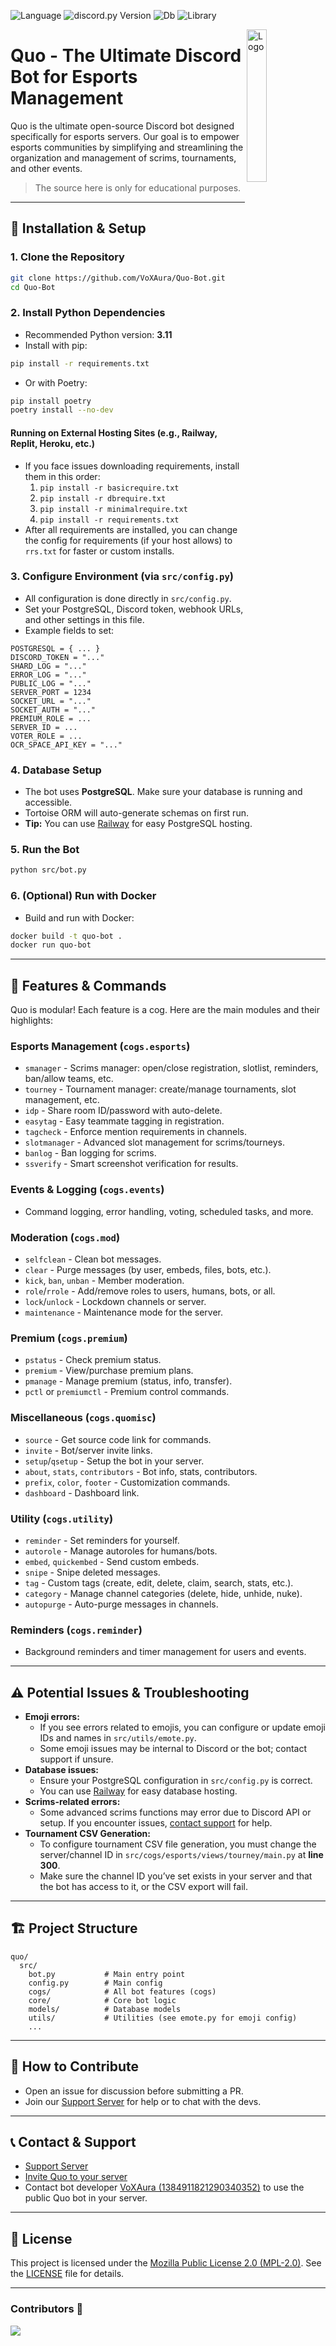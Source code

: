 ![Language](https://img.shields.io/badge/lang-Python%203.8-green)
![discord.py Version](https://img.shields.io/badge/lib-discord.py%202.0-blue)
![Db](https://img.shields.io/badge/db-PostgreSQL-blue)
![Library](https://img.shields.io/badge/orm-Tortoise%20ORM-purple)

<img align="right" src="https://media.discordapp.net/attachments/1361939200764809338/1382424187112657132/Gemini_Generated_Image_xi8gczxi8gczxi8g-removebg-preview.png?ex=686b671a&is=686a159a&hm=95d0df7e7fda186d6ad7954001c3e6029695c163cfc3dc89f3b62b300b97bde9&=&format=webp&quality=lossless&width=333&height=333" alt="Logo" width="25%">

# Quo - The Ultimate Discord Bot for Esports Management

Quo is the ultimate open-source Discord bot designed specifically for esports servers. Our goal is to empower esports communities by simplifying and streamlining the organization and management of scrims, tournaments, and other events.
> The source here is only for educational purposes.

---

## 🚀 Installation & Setup

### 1. **Clone the Repository**
```bash
git clone https://github.com/VoXAura/Quo-Bot.git
cd Quo-Bot
```

### 2. **Install Python Dependencies**
- Recommended Python version: **3.11**
- Install with pip:
```bash
pip install -r requirements.txt
```
- Or with Poetry:
```bash
pip install poetry
poetry install --no-dev
```

#### **Running on External Hosting Sites (e.g., Railway, Replit, Heroku, etc.)**
- If you face issues downloading requirements, install them in this order:
  1. `pip install -r basicrequire.txt`
  2. `pip install -r dbrequire.txt`
  3. `pip install -r minimalrequire.txt`
  4. `pip install -r requirements.txt`
- After all requirements are installed, you can change the config for requirements (if your host allows) to `rrs.txt` for faster or custom installs.

### 3. **Configure Environment (via `src/config.py`)**
- All configuration is done directly in `src/config.py`.
- Set your PostgreSQL, Discord token, webhook URLs, and other settings in this file.
- Example fields to set:
```
POSTGRESQL = { ... }
DISCORD_TOKEN = "..."
SHARD_LOG = "..."
ERROR_LOG = "..."
PUBLIC_LOG = "..."
SERVER_PORT = 1234
SOCKET_URL = "..."
SOCKET_AUTH = "..."
PREMIUM_ROLE = ...
SERVER_ID = ...
VOTER_ROLE = ...
OCR_SPACE_API_KEY = "..."
```

### 4. **Database Setup**
- The bot uses **PostgreSQL**. Make sure your database is running and accessible.
- Tortoise ORM will auto-generate schemas on first run.
- **Tip:** You can use [Railway](https://railway.app/) for easy PostgreSQL hosting.

### 5. **Run the Bot**
```bash
python src/bot.py
```

### 6. **(Optional) Run with Docker**
- Build and run with Docker:
```bash
docker build -t quo-bot .
docker run quo-bot
```

---

## 🧩 Features & Commands

Quo is modular! Each feature is a cog. Here are the main modules and their highlights:

### **Esports Management** (`cogs.esports`)
- `smanager` - Scrims manager: open/close registration, slotlist, reminders, ban/allow teams, etc.
- `tourney` - Tournament manager: create/manage tournaments, slot management, etc.
- `idp` - Share room ID/password with auto-delete.
- `easytag` - Easy teammate tagging in registration.
- `tagcheck` - Enforce mention requirements in channels.
- `slotmanager` - Advanced slot management for scrims/tourneys.
- `banlog` - Ban logging for scrims.
- `ssverify` - Smart screenshot verification for results.

### **Events & Logging** (`cogs.events`)
- Command logging, error handling, voting, scheduled tasks, and more.

### **Moderation** (`cogs.mod`)
- `selfclean` - Clean bot messages.
- `clear` - Purge messages (by user, embeds, files, bots, etc.).
- `kick`, `ban`, `unban` - Member moderation.
- `role`/`rrole` - Add/remove roles to users, humans, bots, or all.
- `lock`/`unlock` - Lockdown channels or server.
- `maintenance` - Maintenance mode for the server.

### **Premium** (`cogs.premium`)
- `pstatus` - Check premium status.
- `premium` - View/purchase premium plans.
- `pmanage` - Manage premium (status, info, transfer).
- `pctl` or `premiumctl` - Premium control commands.

### **Miscellaneous** (`cogs.quomisc`)
- `source` - Get source code link for commands.
- `invite` - Bot/server invite links.
- `setup`/`qsetup` - Setup the bot in your server.
- `about`, `stats`, `contributors` - Bot info, stats, contributors.
- `prefix`, `color`, `footer` - Customization commands.
- `dashboard` - Dashboard link.

### **Utility** (`cogs.utility`)
- `reminder` - Set reminders for yourself.
- `autorole` - Manage autoroles for humans/bots.
- `embed`, `quickembed` - Send custom embeds.
- `snipe` - Snipe deleted messages.
- `tag` - Custom tags (create, edit, delete, claim, search, stats, etc.).
- `category` - Manage channel categories (delete, hide, unhide, nuke).
- `autopurge` - Auto-purge messages in channels.

### **Reminders** (`cogs.reminder`)
- Background reminders and timer management for users and events.

---

## ⚠️ Potential Issues & Troubleshooting

- **Emoji errors:**
  - If you see errors related to emojis, you can configure or update emoji IDs and names in `src/utils/emote.py`.
  - Some emoji issues may be internal to Discord or the bot; contact support if unsure.
- **Database issues:**
  - Ensure your PostgreSQL configuration in `src/config.py` is correct.
  - You can use [Railway](https://railway.app/) for easy database hosting.
- **Scrims-related errors:**
  - Some advanced scrims functions may error due to Discord API or setup. If you encounter issues, [contact support](https://dsc.gg/quohq) for help.
- **Tournament CSV Generation:**
  - To configure tournament CSV file generation, you must change the server/channel ID in `src/cogs/esports/views/tourney/main.py` at **line 300**.
  - Make sure the channel ID you’ve set exists in your server and that the bot has access to it, or the CSV export will fail.

---

## 🏗️ Project Structure
```
quo/
  src/
    bot.py           # Main entry point
    config.py        # Main config
    cogs/            # All bot features (cogs)
    core/            # Core bot logic
    models/          # Database models
    utils/           # Utilities (see emote.py for emoji config)
    ...
```

---

## 📝 How to Contribute
- Open an issue for discussion before submitting a PR.
- Join our [Support Server](https://dsc.gg/quohq) for help or to chat with the devs.

---

## 📞 Contact & Support
- [Support Server](https://dsc.gg/quohq)
- [Invite Quo to your server](https://discord.com/oauth2/authorize?client_id=746348747918934096&scope=applications.commands%20bot&permissions=536737213566)
- Contact bot developer [VoXAura (1384911821290340352)](https://discord.com/users/1384911821290340352) to use the public Quo bot in your server.

---

## 🪪 License
This project is licensed under the [Mozilla Public License 2.0 (MPL-2.0)](https://www.mozilla.org/en-US/MPL/2.0/). See the [LICENSE](https://github.com/VoXAura/Quo-bot/blob/main/LICENSE) file for details.

---

### Contributors 👥
<a href="https://github.com/VoXAura/Quo-Bot/graphs/contributors">
  <img src="https://contrib.rocks/image?repo=VoXAura/Quo-Bot" />
</a>


